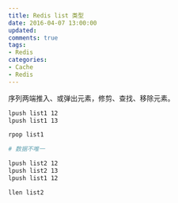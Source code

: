 ```yaml
---
title: Redis list 类型
date: 2016-04-07 13:00:00
updated:
comments: true
tags:
- Redis
categories:
- Cache
- Redis
---
```


序列两端推入、或弹出元素，修剪、查找、移除元素。

<!--more-->

```bash
lpush list1 12
lpush list1 13

rpop list1

# 数据不唯一

lpush list2 12
lpush list2 13
lpush list1 12

llen list2
```
